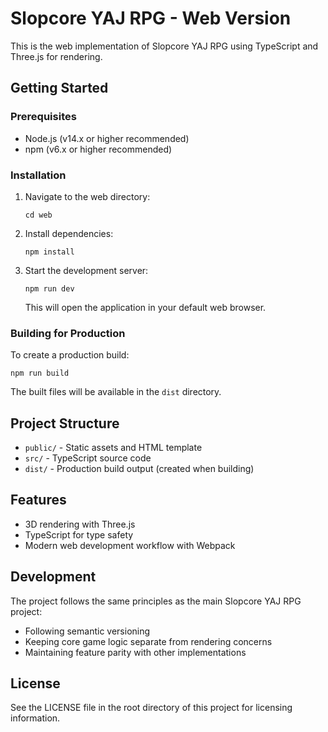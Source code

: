 # Slopcore YAJ RPG - Web Version

This is the web implementation of Slopcore YAJ RPG using TypeScript and Three.js for rendering.

## Getting Started

### Prerequisites

- Node.js (v14.x or higher recommended)
- npm (v6.x or higher recommended)

### Installation

1. Navigate to the web directory:
   ```
   cd web
   ```

2. Install dependencies:
   ```
   npm install
   ```

3. Start the development server:
   ```
   npm run dev
   ```

   This will open the application in your default web browser.

### Building for Production

To create a production build:

```
npm run build
```

The built files will be available in the `dist` directory.

## Project Structure

- `public/` - Static assets and HTML template
- `src/` - TypeScript source code
- `dist/` - Production build output (created when building)

## Features

- 3D rendering with Three.js
- TypeScript for type safety
- Modern web development workflow with Webpack

## Development

The project follows the same principles as the main Slopcore YAJ RPG project:

- Following semantic versioning
- Keeping core game logic separate from rendering concerns
- Maintaining feature parity with other implementations

## License

See the LICENSE file in the root directory of this project for licensing information. 